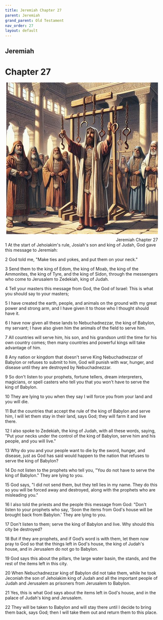 ```yaml
---
title: Jeremiah Chapter 27
parent: Jeremiah
grand_parent: Old Testament
nav_order: 27
layout: default
---
```


## Jeremiah

# Chapter 27

<div style="clear: both; text-align: right;">
    <img src="/assets/Image/Jeremiah/500/27.jpg" alt="Jeremiah Chapter 27" class="chapter-image" style="max-width: 100%; height: auto; float: right; margin: 0 0 10px 10px; padding-left: 10%;">
    <figcaption style="font-size: 14px;">Jeremiah Chapter 27</figcaption>
</div>
1 At the start of Jehoiakim's rule, Josiah's son and king of Judah, God gave this message to Jeremiah:

2 God told me, "Make ties and yokes, and put them on your neck."

3 Send them to the king of Edom, the king of Moab, the king of the Ammonites, the king of Tyre, and the king of Sidon, through the messengers who come to Jerusalem to Zedekiah, king of Judah.

4 Tell your masters this message from God, the God of Israel: This is what you should say to your masters;

5 I have created the earth, people, and animals on the ground with my great power and strong arm, and I have given it to those who I thought should have it.

6 I have now given all these lands to Nebuchadnezzar, the king of Babylon, my servant; I have also given him the animals of the field to serve him.

7 All countries will serve him, his son, and his grandson until the time for his own country comes; then many countries and powerful kings will take advantage of him.

8 Any nation or kingdom that doesn't serve King Nebuchadnezzar of Babylon or refuses to submit to him, God will punish with war, hunger, and disease until they are destroyed by Nebuchadnezzar.

9 So don't listen to your prophets, fortune tellers, dream interpreters, magicians, or spell casters who tell you that you won't have to serve the king of Babylon.

10 They are lying to you when they say I will force you from your land and you will die.

11 But the countries that accept the rule of the king of Babylon and serve him, I will let them stay in their land, says God; they will farm it and live there.

12 I also spoke to Zedekiah, the king of Judah, with all these words, saying, "Put your necks under the control of the king of Babylon, serve him and his people, and you will live."

13 Why do you and your people want to die by the sword, hunger, and disease, just as God has said would happen to the nation that refuses to serve the king of Babylon?

14 Do not listen to the prophets who tell you, "You do not have to serve the king of Babylon." They are lying to you.

15 God says, "I did not send them, but they tell lies in my name. They do this so you will be forced away and destroyed, along with the prophets who are misleading you."

16 I also told the priests and the people this message from God: "Don't listen to your prophets who say, 'Soon the items from God's house will be brought back from Babylon.' They are lying to you.

17 Don't listen to them; serve the king of Babylon and live. Why should this city be destroyed?

18 But if they are prophets, and if God’s word is with them, let them now pray to God so that the things left in God's house, the king of Judah's house, and in Jerusalem do not go to Babylon.

19 God says this about the pillars, the large water basin, the stands, and the rest of the items left in this city.

20 When Nebuchadnezzar king of Babylon did not take them, while he took Jeconiah the son of Jehoiakim king of Judah and all the important people of Judah and Jerusalem as prisoners from Jerusalem to Babylon.

21 Yes, this is what God says about the items left in God's house, and in the palace of Judah's king and Jerusalem.

22 They will be taken to Babylon and will stay there until I decide to bring them back, says God; then I will take them out and return them to this place.


